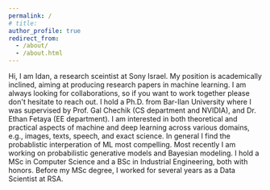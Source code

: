 ```yaml
---
permalink: /
# title: 
author_profile: true
redirect_from: 
  - /about/
  - /about.html
---
```

Hi, I am Idan, a research sceintist at Sony Israel. My position is academically inclined, aiming at producing research papers in machine learning. 
I am always looking for collaborations, so if you want to work together please don't hesitate to reach out.
I hold a Ph.D. from Bar-Ilan University where I was supervised by Prof. Gal Chechik (CS department and NVIDIA), and Dr. Ethan Fetaya (EE department). 
I am interested in both theoretical and practical aspects of machine and deep learning across various domains, e.g., images, texts, speech, and exact science.
In general I find the probablistic interperation of ML most compelling. 
Most recently I am working on probabilistic generative models and Bayesian modeling.
I hold a MSc in Computer Science and a BSc in Industrial Engineering, both with honors. Before my MSc degree, I worked for several years as a 
Data Scientist at RSA. <br>